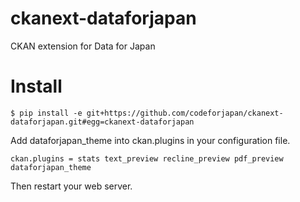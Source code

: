 ckanext-dataforjapan
====================

CKAN extension for Data for Japan

# Install

```
$ pip install -e git+https://github.com/codeforjapan/ckanext-dataforjapan.git#egg=ckanext-dataforjapan
```
Add dataforjapan_theme into ckan.plugins in your configuration file.

```
ckan.plugins = stats text_preview recline_preview pdf_preview dataforjapan_theme
```

Then restart your web server.
